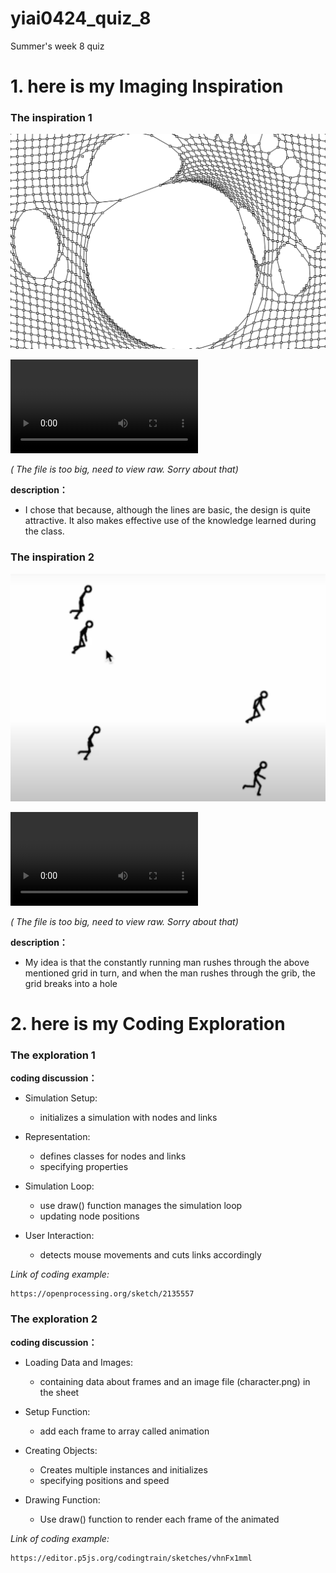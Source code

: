 # yiai0424_quiz_8
Summer's week 8 quiz


# 1. here is my Imaging Inspiration

### The inspiration 1

![The inspiration 1](readImages/inspiration1.png)

![Animation 1](readImages/inspiration1.mov)

*( The file is too big, need to view raw. Sorry about that)*

**description：**

* I chose that because, although the lines are basic, the design is quite attractive. 
It also makes effective use of the knowledge learned during the class.



### The inspiration 2

![The inspiration 1](readImages/inspiration2.png)

![Animation 2](readImages/inspiration2.mov)

*( The file is too big, need to view raw. Sorry about that)*

**description：**

* My idea is that the constantly running man rushes through the above mentioned grid in turn, 
and when the man rushes through the grib, the grid breaks into a hole



# 2. here is my Coding Exploration

### The exploration 1

**coding discussion：**

* Simulation Setup:

  - initializes a simulation with nodes and links

* Representation: 

  - defines classes for nodes and links
  - specifying properties

* Simulation Loop:

  - use draw() function manages the simulation loop
  - updating node positions

* User Interaction:

  - detects mouse movements and cuts links accordingly


*Link of coding example:*
```
https://openprocessing.org/sketch/2135557
```


### The exploration 2

**coding discussion：**

* Loading Data and Images:

  - containing data about frames and an image file (character.png) in the sheet

* Setup Function:

  - add each frame to array called animation

* Creating Objects:

  - Creates multiple instances and initializes
  - specifying positions and speed

* Drawing Function:

  - Use draw() function to render each frame of the animated 


*Link of coding example:*
```
https://editor.p5js.org/codingtrain/sketches/vhnFx1mml
```